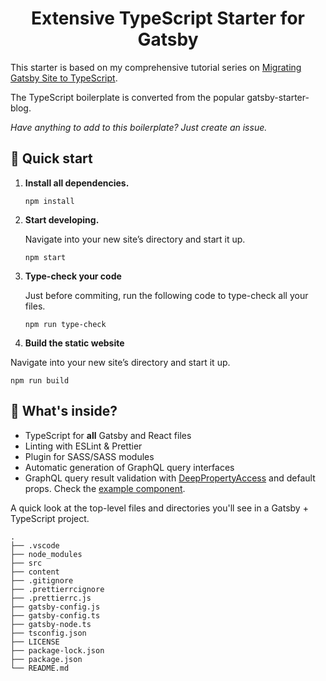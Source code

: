 <h1 align="center">
  Extensive TypeScript Starter for Gatsby
</h1>

This starter is based on my comprehensive tutorial series on [Migrating Gatsby Site to TypeScript](https://extensive.one/migrating-gatsby-to-typescript-series/).

The TypeScript boilerplate is converted from the popular gatsby-starter-blog.

_Have anything to add to this boilerplate? Just create an issue._

## 🚀 Quick start

1.  **Install all dependencies.**


    ```shell
    npm install
    ```

2.  **Start developing.**

    Navigate into your new site’s directory and start it up.

    ```shell
    npm start
    ```

3.  **Type-check your code**

    Just before commiting, run the following code to type-check all your files.

    ```shell
    npm run type-check
    ```

4.  **Build the static website**

Navigate into your new site’s directory and start it up.

```shell
npm run build
```

## 🧐 What's inside?

- TypeScript for **all** Gatsby and React files
- Linting with ESLint & Prettier
- Plugin for SASS/SASS modules
- Automatic generation of GraphQL query interfaces
- GraphQL query result validation with [DeepPropertyAccess](https://github.com/assainov/gatsby-extensive-starter-typescript/blob/master/src/utils/deep-property-access.ts) and default props. Check the [example component](https://github.com/assainov/gatsby-extensive-starter-typescript/blob/master/src/components/bio.ts).

A quick look at the top-level files and directories you'll see in a Gatsby + TypeScript project.

    .
    ├── .vscode
    ├── node_modules
    ├── src
    ├── content
    ├── .gitignore
    ├── .prettierrcignore
    ├── .prettierrc.js
    ├── gatsby-config.js
    ├── gatsby-config.ts
    ├── gatsby-node.ts
    ├── tsconfig.json
    ├── LICENSE
    ├── package-lock.json
    ├── package.json
    └── README.md